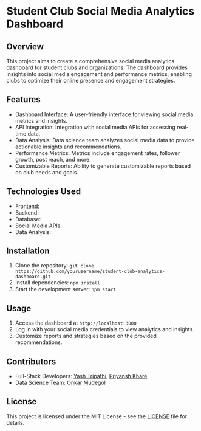 # Student Club Social Media Analytics Dashboard

## Overview
This project aims to create a comprehensive social media analytics dashboard for student clubs and organizations. The dashboard provides insights into social media engagement and performance metrics, enabling clubs to optimize their online presence and engagement strategies.

## Features
- Dashboard Interface: A user-friendly interface for viewing social media metrics and insights.
- API Integration: Integration with social media APIs for accessing real-time data.
- Data Analysis: Data science team analyzes social media data to provide actionable insights and recommendations.
- Performance Metrics: Metrics include engagement rates, follower growth, post reach, and more.
- Customizable Reports: Ability to generate customizable reports based on club needs and goals.

## Technologies Used
- Frontend: 
- Backend: 
- Database: 
- Social Media APIs: 
- Data Analysis: 

## Installation
1. Clone the repository: `git clone https://github.com/yourusername/student-club-analytics-dashboard.git`
2. Install dependencies: `npm install`
3. Start the development server: `npm start`

## Usage
1. Access the dashboard at `http://localhost:3000`
2. Log in with your social media credentials to view analytics and insights.
3. Customize reports and strategies based on the provided recommendations.

## Contributors
- Full-Stack Developers: [Yash Tripathi](https://github.com/Yash926), [Priyansh Khare](https://github.com/PriyanshK09)
- Data Science Team: [Onkar Mudegol](https://github.com/OnkarMudegol)

## License
This project is licensed under the MIT License - see the [LICENSE](LICENSE) file for details.
